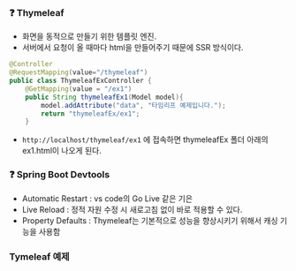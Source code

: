 ### ❓ Thymeleaf

- 화면을 동적으로 만들기 위한 템플릿 엔진.
- 서버에서 요청이 올 때마다 html을 만들어주기 때문에 SSR 방식이다.

```java
@Controller
@RequestMapping(value="/thymeleaf")
public class ThymeleafExController {
    @GetMapping(value = "/ex1")
    public String thymeleafEx1(Model model){
        model.addAttribute("data", "타임리프 예제입니다.");
        return "thymeleafEx/ex1";
    }
```

- `http://localhost/thymeleaf/ex1` 에 접속하면 thymeleafEx 폴더 아래의 ex1.html이 나오게 된다.

### ❓ Spring Boot Devtools

- Automatic Restart  : vs code의 Go Live 같은 기은
- Live Reload : 정적 자원 수정 시 새로고침 없이 바로 적용할 수 있다.
- Property Defaults : Thymeleaf는 기본적으로 성능을 향상시키기 위해서 캐싱 기능을 사용함

### Tymeleaf 예제
